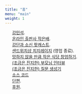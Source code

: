 ```yaml
---
title: "홈"
menu: "main"
weight: 1
---
```

<style>
  ul {
   list-style: none; 
  }
  main {
    border-style: outset;
  }
</style>
- [강민석](https://mataroa.blog/images/3d2e27a1.jpeg).
- [온라인 출판사 작은배](https://jagunbae.com/about/).
- [강단과 소신 팟캐스트](https://podcast.jagunbae.com).
- [샌드위치샵 치지레이지](https://reviews.cheesylazy.com/) (영업 종료).
- [망하지 않을 만큼 작은 식당 창업하기](https://jagunbae.com/too-small-to-fail/).
- [(조금은 진지한) 부모님 인터뷰](https://kangminsuk.com/ko/interview/)
- [(조금은 진지한) 질문 생성기](https://kangminsuk.com/ko/conversation/)
- [소스 코드](https://github.com/kangminsukdotcom/blog)
- [단편](https://kangmins.uk).
- [후원](https://liberapay.com/Kang/).